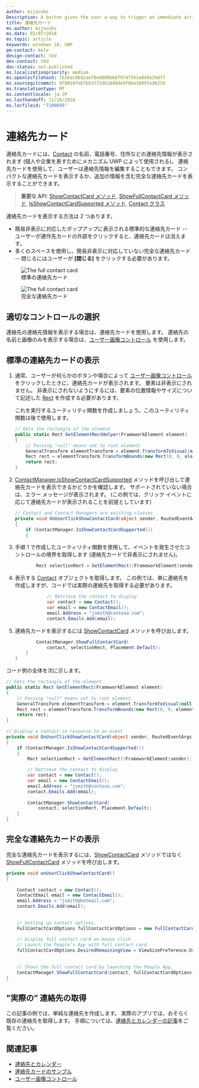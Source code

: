```yaml
---
author: mijacobs
Description: A button gives the user a way to trigger an immediate action.
title: 連絡先カード
ms.author: mijacobs
ms.date: 03/07/2018
ms.topic: article
keywords: windows 10, UWP
pm-contact: kele
design-contact: tbd
dev-contact: tbd
doc-status: not-published
ms.localizationpriority: medium
ms.openlocfilehash: 7b20ac0692aef0e4809bb879747551e049a26df7
ms.sourcegitcommit: 9f8010fe67bb3372db1840de9f0be36097ed6258
ms.translationtype: MT
ms.contentlocale: ja-JP
ms.lasthandoff: 11/16/2018
ms.locfileid: "7100695"
---
```

# <a name="contact-card"></a>連絡先カード

連絡先カードには、[Contact](//docs.microsoft.com/uwp/api/Windows.ApplicationModel.Contacts.Contact) の名前、電話番号、住所などの連絡先情報が表示されます (個人や企業を表すためにメカニズム UWP によって使用される)。  連絡先カードを使用して、ユーザーは連絡先情報を編集することもできます。 コンパクトな連絡先カードを表示するか、追加の情報を含む完全な連絡先カードを表示することができます。

> **重要な API**: [ShowContactCard メソッド](/uwp/api/windows.applicationmodel.contacts.contactmanager#Windows_ApplicationModel_Contacts_ContactManager_ShowFullContactCard_Windows_ApplicationModel_Contacts_Contact_Windows_Foundation_Rect_),   [ShowFullContactCard メソッド](/uwp/api/windows.applicationmodel.contacts.contactmanager#Windows_ApplicationModel_Contacts_ContactManager_ShowContactCard_Windows_ApplicationModel_Contacts_Contact_Windows_ApplicationModel_Contacts_FullContactCardOptions_),  [IsShowContactCardSupported メソッド](/uwp/api/windows.applicationmodel.contacts.contactmanager.IsShowContactCardSupported),  [Contact クラス](//docs.microsoft.com/uwp/api/Windows.ApplicationModel.Contacts.Contact)  

連絡先カードを表示する方法は 2 つあります。  
* 簡易非表示に対応したポップアップに表示される標準的な連絡先カード -- ユーザーが連作先カードの外部をクリックすると、連絡先カードは消えます。 
* 多くのスペースを使用し、簡易非表示に対応していない完全な連絡先カード -- 閉じるにはユーザーが **[閉じる]** をクリックする必要があります。 


<figure>
    <img src="images/contact-card/contact-card-standard.png" alt="The full contact card">
    <figcaption>標準の連絡先カード</figcaption>
</figure>

<figure>
    <img src="images/contact-card/contact-card-full.png" alt="The full contact card">
    <figcaption>完全な連絡先カード</figcaption>
</figure>


## <a name="is-this-the-right-control"></a>適切なコントロールの選択

連絡先の連絡先情報を表示する場合は、連絡先カードを使用します。 連絡先の名前と画像のみを表示する場合は、[ユーザー画像コントロール](person-picture.md) を使用します。 


<!-- TODO: Add examples back when the contact card has been added. -->

<!-- ## Examples

<table>
<th align="left">XAML Controls Gallery<th>
<tr>
<td><img src="images/xaml-controls-gallery-sm.png" alt="XAML controls gallery"></img></td>
<td>
    <p>If you have the <strong style="font-weight: semi-bold">XAML Controls Gallery</strong> app installed, click here to <a href="xamlcontrolsgallery:/item/Button">open the app and see the Button in action</a>.</p>
    <ul>
    <li><a href="https://www.microsoft.com/store/productId/9MSVH128X2ZT">Get the XAML Controls Gallery app (Microsoft Store)</a></li>
    <li><a href="https://github.com/Microsoft/Windows-universal-samples/tree/master/Samples/XamlUIBasics">Get the source code (GitHub)</a></li>
    </ul>
</td>
</tr>
</table> -->

## <a name="show-a-standard-contact-card"></a>標準の連絡先カードの表示

1. 通常、ユーザーが何らかのボタンや場合によって [ユーザー画像コントロール](person-picture.md) をクリックしたときに、連絡先カードが表示されます。 要素は非表示にされません。 非表示にされないようにするには、要素の位置情報やサイズについて記述した [Rect](/uwp/api/windows.foundation.rect) を作成する必要があります。 

    これを実行するユーティリティ関数を作成しましょう。このユーティリティ関数は後で使用します。
    ```csharp
    // Gets the rectangle of the element 
    public static Rect GetElementRectHelper(FrameworkElement element) 
    { 
        // Passing "null" means set to root element. 
        GeneralTransform elementTransform = element.TransformToVisual(null); 
        Rect rect = elementTransform.TransformBounds(new Rect(0, 0, element.ActualWidth, element.ActualHeight)); 
        return rect; 
    } 

    ```

2. [ContactManager.IsShowContactCardSupported](/uwp/api/windows.applicationmodel.contacts.contactmanager.IsShowContactCardSupported) メソッドを呼び出して連絡先カードを表示できるかどうかを確認します。 サポートされていない場合は、エラー メッセージが表示されます。 (この例では、クリック イベントに応じて連絡先カードが表示されることを前提としています)
    ```csharp
    // Contact and Contact Managers are existing classes 
    private void OnUserClickShowContactCard(object sender, RoutedEventArgs e) 
    { 
        if (ContactManager.IsShowContactCardSupported()) 
        { 

    ```

3. 手順 1 で作成したユーティリティ関数を使用して、イベントを発生させたコントロールの境界を取得します (連絡先カードで非表示にされません)。

    ```csharp
            Rect selectionRect = GetElementRect((FrameworkElement)sender); 
    ```

4. 表示する [Contact](//docs.microsoft.com/uwp/api/Windows.ApplicationModel.Contacts.Contact) オブジェクトを取得します。 この例では、単に連絡先を作成しますが、コードでは実際の連絡先を取得する必要があります。 

    ```csharp
                // Retrieve the contact to display
                var contact = new Contact(); 
                var email = new ContactEmail(); 
                email.Address = "jsmith@contoso.com"; 
                contact.Emails.Add(email); 
    ```
5. 連絡先カードを表示するには [ShowContactCard](/uwp/api/windows.applicationmodel.contacts.contactmanager#Windows_ApplicationModel_Contacts_ContactManager_ShowFullContactCard_Windows_ApplicationModel_Contacts_Contact_Windows_Foundation_Rect_) メソッドを呼び出します。 

    ```csharp
            ContactManager.ShowFullContactCard(
                contact, selectionRect, Placement.Default); 
        } 
    } 
    ```

コード例の全体を次に示します。

```csharp
// Gets the rectangle of the element 
public static Rect GetElementRect(FrameworkElement element) 
{ 
    // Passing "null" means set to root element. 
    GeneralTransform elementTransform = element.TransformToVisual(null); 
    Rect rect = elementTransform.TransformBounds(new Rect(0, 0, element.ActualWidth, element.ActualHeight)); 
    return rect; 
} 
 
// Display a contact in response to an event
private void OnUserClickShowContactCard(object sender, RoutedEventArgs e) 
{ 
    if (ContactManager.IsShowContactCardSupported()) 
    { 
        Rect selectionRect = GetElementRect((FrameworkElement)sender);

        // Retrieve the contact to display
        var contact = new Contact(); 
        var email = new ContactEmail(); 
        email.Address = "jsmith@contoso.com"; 
        contact.Emails.Add(email); 
    
        ContactManager.ShowContactCard(
            contact, selectionRect, Placement.Default); 
    } 
} 

```

## <a name="show-a-full-contact-card"></a>完全な連絡先カードの表示

完全な連絡先カードを表示するには、[ShowContactCard](/uwp/api/windows.applicationmodel.contacts.contactmanager#Windows_ApplicationModel_Contacts_ContactManager_ShowFullContactCard_Windows_ApplicationModel_Contacts_Contact_Windows_Foundation_Rect_) メソッドではなく [ShowFullContactCard](/uwp/api/windows.applicationmodel.contacts.contactmanager#Windows_ApplicationModel_Contacts_ContactManager_ShowContactCard_Windows_ApplicationModel_Contacts_Contact_Windows_ApplicationModel_Contacts_FullContactCardOptions_) メソッドを呼び出します。

```csharp
private void onUserClickShowContactCard() 
{ 
   
    Contact contact = new Contact(); 
    ContactEmail email = new ContactEmail(); 
    email.Address = "jsmith@hotmail.com"; 
    contact.Emails.Add(email); 
 
 
    // Setting up contact options.     
    FullContactCardOptions fullContactCardOptions = new FullContactCardOptions(); 
 
    // Display full contact card on mouse click.   
    // Launch the People’s App with full contact card  
    fullContactCardOptions.DesiredRemainingView = ViewSizePreference.UseLess; 
     
 
    // Shows the full contact card by launching the People App. 
    ContactManager.ShowFullContactCard(contact, fullContactCardOptions); 
} 

```

## <a name="retrieving-real-contacts"></a>"実際の” 連絡先の取得

この記事の例では、単純な連絡先を作成します。 実際のアプリでは、おそらく既存の連絡先を取得します。 手順については、[連絡先とカレンダーの記事](/windows/uwp/contacts-and-calendar/)をご覧ください。




## <a name="related-articles"></a>関連記事
- [連絡先とカレンダー](/windows/uwp/contacts-and-calendar/)
- [連絡先カードのサンプル](http://go.microsoft.com/fwlink/p/?LinkId=624040)
- [ユーザー画像コントロール](/windows/uwp/controls-and-patterns/person-picture/)

